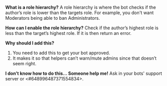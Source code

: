 **What is a role hierarchy?**
A role hierarchy is where the bot checks if the author’s role is lower than the targets role. For example, you don't want Moderators being able to ban Administrators.

**How can I enable the role hierarchy?**
Check if the author’s highest role is less than the target’s highest role. If it is then return an error.

**Why should I add this?**
1. You need to add this to get your bot approved.
2. It makes it so that helpers can’t warn/mute admins since that doesn’t seem right.

**I don’t know how to do this... Someone help me!**
Ask in your bots' support server or <#648996487371554834>.
